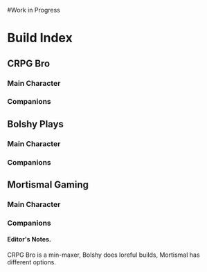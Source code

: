 #Work in Progress

# Build Index

## CRPG Bro

### Main Character

### Companions

## Bolshy Plays

### Main Character

### Companions

## Mortismal Gaming

### Main Character

### Companions

#### Editor's Notes.

CRPG Bro is a min-maxer, Bolshy does loreful builds, Mortismal has different options.
